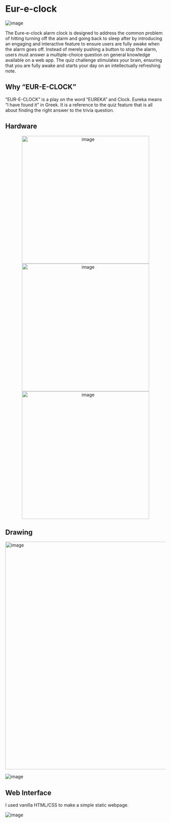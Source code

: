 # Eur-e-clock
![image](https://github.com/EnamiYa/Eur-e-clock/assets/88585398/ad4a039f-b8d9-49ff-98eb-c274bf177337)

The Eure-e-clock alarm clock is designed to address the common problem of hitting turning off the alarm and going back to sleep after by introducing an engaging and interactive feature to ensure users are fully awake when the alarm goes off. Instead of merely pushing a button to stop the alarm, users must answer a multiple-choice question on general knowledge available on a web app. The quiz challenge stimulates your brain, ensuring that you are fully awake and starts your day on an intellectually refreshing note.

## Why “EUR-E-CLOCK”
“EUR-E-CLOCK” is a play on the word “EUREKA” and Clock. Eureka means “I have found it” in Greek. It is a reference to the quiz feature that is all about finding the right answer to the trivia question.

## Hardware 
<p align="center">
<img width="400" alt="image" class="center" src="https://github.com/EnamiYa/Eur-e-clock/assets/88585398/6c68d415-3576-4dd5-9d60-4c4584b9e15c">
<img align="center" width="400" alt="image" src="https://github.com/EnamiYa/Eur-e-clock/assets/88585398/55ac143d-89e1-4838-93b4-2edabe266fa1">
<img width="400" alt="image" src="https://github.com/EnamiYa/Eur-e-clock/assets/88585398/b3ec71d9-a790-4777-a9a5-b97fac7c8930">


## Drawing
<img width="713" alt="image" src="https://github.com/EnamiYa/Eur-e-clock/assets/88585398/75dae844-980a-4d90-b114-21dc6a04cb45">

![image](https://github.com/EnamiYa/Eur-e-clock/assets/88585398/b4702983-b16f-42c1-83d4-2120b383b8af)

## Web Interface

I used vanilla HTML/CSS to make a simple static webpage.

![image](https://github.com/EnamiYa/Eur-e-clock/assets/88585398/0f083faf-e009-4af4-accc-c5df7d00d494)
</p>


